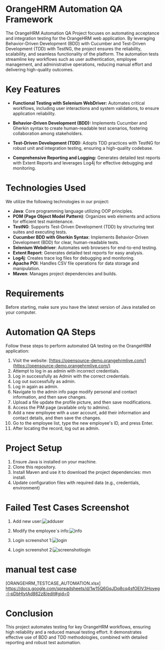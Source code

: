 # OrangeHRM Automation QA Framework
The OrangeHRM Automation QA Project focuses on automating acceptance and integration testing for the OrangeHRM web application. By leveraging Behavior-Driven Development (BDD) with Cucumber and Test-Driven Development (TDD) with TestNG, the project ensures the reliability, scalability, and seamless functionality of the platform. The automation tests streamline key workflows such as user authentication, employee management, and administrative operations, reducing manual effort and delivering high-quality outcomes.
# Key Features
- **Functional Testing with Selenium WebDriver:**
Automates critical workflows, including user interactions and system validations, to ensure application reliability.

- **Behavior-Driven Development (BDD):**
Implements Cucumber and Gherkin syntax to create human-readable test scenarios, fostering collaboration among stakeholders.

- **Test-Driven Development (TDD):**
Adopts TDD practices with TestNG for robust unit and integration testing, ensuring a high-quality codebase.

- **Comprehensive Reporting and Logging:**
Generates detailed test reports with Extent Reports and leverages Log4j for effective debugging and monitoring.
# Technologies Used
We utilize the following technologies in our project:
- **Java**: Core programming language utilizing OOP principles.
- **POM (Page Object Model Pattern)**: Organizes web elements and actions for efficient test maintenance.
- **TestNG**: Supports Test-Driven Development (TDD) by structuring test suites and executing tests.
- **Cucumber BDD with Gherkin Syntax**: Implements Behavior-Driven Development (BDD) for clear, human-readable tests.
- **Selenium Webdriver**: Automates web browsers for end-to-end testing.
- **Extent Report**: Generates detailed test reports for easy analysis.
- **Log4j**: Creates trace log files for debugging and monitoring.
- **Apache POI**: Handles CSV file operations for data storage and manipulation.
- **Maven**: Manages project dependencies and builds.

# Requirements

Before starting, make sure you have the latest version of Java installed on your computer.

# Automation QA Steps

Follow these steps to perform automated QA testing on the OrangeHRM application:

1. Visit the website: [https://opensource-demo.orangehrmlive.com/](https://opensource-demo.orangehrmlive.com/)
2. Attempt to log in as admin with incorrect credentials.
3. Log in successfully as Admin with the correct credentials.
4. Log out successfully as admin.
5. Log in again as admin.
6. Navigate to the admin info page modify personal and contact information, and then save changes.
7. Upload a file update the profile picture, and then save modifications.
8. Access the PIM page (available only to admins).
9. Add a new employee with a user account, add their information and contact details, and then save the changes.
10. Go to the employee list, type the new employee's ID, and press Enter.
11. After locating the record, log out as admin.
# Project Setup
1. Ensure Java is installed on your machine.
2. Clone this repository.
3. Install Maven and use it to download the project dependencies: mvn install.
4. Update configuration files with required data (e.g., credentials, environment)
# Failed Test Cases Screenshot
1. Add new user:![adduser](https://github.com/mamedras/OrangeHRM_TestNG_Cucumber_Selenium_Automation/assets/71017688/bb86fa52-8b3b-4f6a-ba68-6163b8b34678)

2. Modify the employee`s info:![info](https://github.com/mamedras/OrangeHRM_TestNG_Cucumber_Selenium_Automation/assets/71017688/5fc03d87-8eff-4d73-9d3c-b574c90edf97)

3. Login screenshot 1:![login](https://github.com/mamedras/OrangeHRM_TestNG_Cucumber_Selenium_Automation/assets/71017688/441b365b-9979-4a7b-b133-0eb3dff867fa)

4. Login screenshot 2:![screenshotlogin](https://github.com/mamedras/OrangeHRM_TestNG_Cucumber_Selenium_Automation/assets/71017688/7c6c044d-72b8-424a-8cd0-87cc2df81a5e)

# manual test case 
[ORANGEHRM_TESTCASE_AUTOMATION.xlsx] https://docs.google.com/spreadsheets/d/1w15Q6GqJDq8cq4sfOElV3Hoyeg-l-pDbHlytAd862z8/edit#gid=0

# Conclusion

This project automates testing for key OrangeHRM workflows, ensuring high reliability and a reduced manual testing effort. It demonstrates effective use of BDD and TDD methodologies, combined with detailed reporting and robust test automation.



